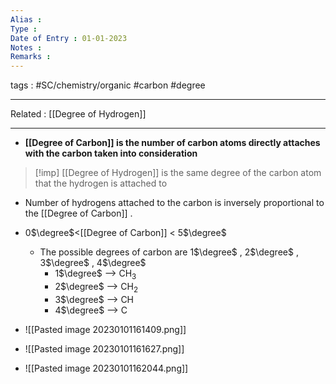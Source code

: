 ```yaml
---
Alias : 
Type : 
Date of Entry : 01-01-2023
Notes : 
Remarks :  
---
```

 tags :  #SC/chemistry/organic #carbon #degree
 
---
Related :  [[Degree of Hydrogen]]

---
- **[[Degree of Carbon]] is the number of carbon atoms directly attaches with the carbon taken into consideration**
>[!imp]
>[[Degree of Hydrogen]] is the same degree of the carbon atom that the hydrogen is attached to
- Number of hydrogens attached to the carbon is inversely proportional to the [[Degree of Carbon]]  .
- 0$\degree$<[[Degree of Carbon]] < 5$\degree$ 
	- The possible degrees of carbon are 1$\degree$ , 2$\degree$ , 3$\degree$ , 4$\degree$ 
		- 1$\degree$ --> CH$_{3}$ 
		- 2$\degree$ --> CH$_{2}$ 
		- 3$\degree$ --> CH 
		- 4$\degree$ --> C 

- ![[Pasted image 20230101161409.png]]
- ![[Pasted image 20230101161627.png]]
- ![[Pasted image 20230101162044.png]]